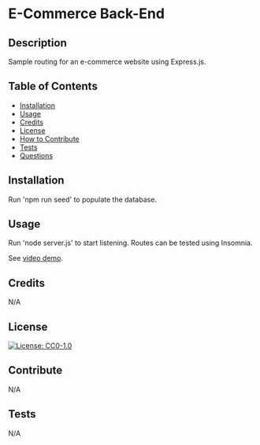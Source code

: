 # E-Commerce Back-End

## Description

Sample routing for an e-commerce website using Express.js.

## Table of Contents
- [Installation](#installation)
- [Usage](#usage)
- [Credits](#credits)
- [License](#license)
- [How to Contribute](#contribute)
- [Tests](#tests)
- [Questions](#questions)

## Installation

Run 'npm run seed' to populate the database.

## Usage

Run 'node server.js' to start listening. Routes can be tested using Insomnia.

See [video demo](https://drive.google.com/file/d/16rvLRCiC-vbDYGisDl29Ybke1vhqmHbU/view?usp=sharing).

## Credits

N/A

## License

[![License: CC0-1.0](https://licensebuttons.net/l/zero/1.0/80x15.png)](http://creativecommons.org/publicdomain/zero/1.0/)

## Contribute

N/A

## Tests

N/A
